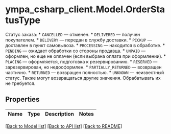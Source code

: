 # ympa_csharp_client.Model.OrderStatusType
Статус заказа:  * `CANCELLED` — отменен.  * `DELIVERED` — получен покупателем.  * `DELIVERY` — передан в службу доставки.  * `PICKUP` — доставлен в пункт самовывоза.  * `PROCESSING` — находится в обработке.  * `PENDING` — ожидает обработки со стороны продавца.  * `UNPAID` — оформлен, но еще не оплачен (если выбрана оплата при оформлении).  * `PLACING` — оформляется, подготовка к резервированию.  * `RESERVED` — зарезервирован, но недооформлен.  * `PARTIALLY_RETURNED` — возвращен частично.  * `RETURNED` — возвращен полностью.  * `UNKNOWN` — неизвестный статус.  Также могут возвращаться другие значения. Обрабатывать их не требуется. 

## Properties

Name | Type | Description | Notes
------------ | ------------- | ------------- | -------------

[[Back to Model list]](../README.md#documentation-for-models) [[Back to API list]](../README.md#documentation-for-api-endpoints) [[Back to README]](../README.md)

